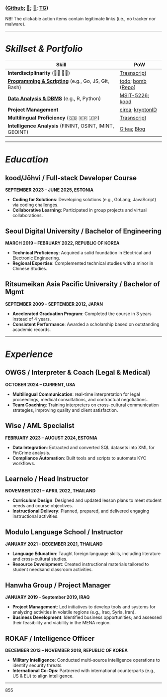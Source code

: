 ### **([Github](https://github.com/bob-606/); [📲](tel:+37258802547); [📧](mailto:kood@jjl.ch); [TG](https://t.me/musubito))**
NB!  The clickable action items contain legitimate links (i.e., no tracker nor malware). 

---

# ***Skillset & Portfolio***

| **Skill**                      | **PoW**                                                                                 |
|---------------------------------|-------------------------------------------------------------------------------------------------------|
| **Interdisciplinarity** (👨‍🔬 👨‍💼) | [Trasnscript](https://drive.google.com/file/d/1t4EDYXCSYReYP3TesPi2r2IMMpRNusyY/view?usp=sharing) |
| **[Programming & Scripting](https://github.com/bob-606)** (e.g., Go, JS, Git, Bash) | [todo](https://todo.jjl.ch/); [bomb](https://bomb.jjl.ch/) ([Repo](https://github.com/bob-606/bomb))
| **[Data Analysis & DBMS](https://github.com/bob-606)** (e.g., R, Python) | [MSIT-5226](https://github.com/bob-606/MSIT-5226); [kood](https://kood.jjl.ch/) |
| **Project Management**      | [circa](https://circa.jjl.ch/); [kryptonID](https://github.com/deorlovnis/KryptonID/blob/main/kryptonID%20(1).pdf)|
| **Multilingual Proficiency** (🇬🇧 🇰🇷 🇯🇵) | [Trasnscript](https://drive.google.com/file/d/1t4EDYXCSYReYP3TesPi2r2IMMpRNusyY/view?usp=sharing) |
| **Intelligence Analysis** (FININT, OSINT, IMINT, GEOINT) | [Gitea](https://01.kood.tech/git/jlim); [Blog](https://insights.unlocks.app/author/tor/) |
  
---

# ***Education***
## kood/Jõhvi / Full-stack Developer Course
**SEPTEMBER 2023 – JUNE 2025, ESTONIA**
- **Coding for Solutions**: Developing solutions (e.g., GoLang; JavaScript) via coding challenges.
- **Collaborative Learning**: Participated in group projects and virtual collaborations.

## Seoul Digital University / Bachelor of Engineering
**MARCH 2019 – FEBRUARY 2022, REPUBLIC OF KOREA**
- **Technical Proficiency**: Acquired a solid foundation in Electrical and Electronic Engineering.
- **Regional Expertise**: Complemented technical studies with a minor in Chinese Studies.

## Ritsumeikan Asia Pacific University / Bachelor of Mgmt
**SEPTEMBER 2009 – SEPTEMBER 2012, JAPAN**
- **Accelerated Graduation Program**: Completed the course in 3 years instead of 4 years.
- **Consistent Performance**: Awarded a scholarship based on outstanding academic records.

---

# ***Experience***

## OWGS / Interpreter & Coach (Legal & Medical)
**OCTOBER 2024 – CURRENT, USA**
- **Multilingual Communication**: real-time interpretation for legal proceedings, medical consultations, and contractual negotiations.
- **Team Coaching**: Training interpreters on cross-cultural communication strategies, improving quality and client satisfaction.

## Wise / AML Specialist
**FEBRUARY 2023 – AUGUST 2024, ESTONIA**
- **Data Integration**: Extracted and converted SQL datasets into XML for FinCrime analysis.
- **Compliance Automation**: Built tools and scripts to automate KYC workflows.

## Learnelo / Head Instructor 
**NOVEMBER 2021 – APRIL 2022, THAILAND**
- **Curriculum Design**: Designed and updated lesson plans to meet student needs and course objectives.
- **Instructional Delivery**: Planned, prepared, and delivered engaging instructional activities.

## Modulo Language School / Instructor
**JANUARY 2021 – DECEMBER 2021, THAILAND**
- **Language Education**: Taught foreign language skills, including literature and cross-cultural studies.
- **Resource Development**: Created instructional materials tailored to student needsand classroom activities.

## Hanwha Group / Project Manager
**JANUARY 2019 – September 2019, IRAQ**
- **Project Management**: Led initiatives to develop tools and systems for analyzing activities in volatile regions (e.g., Iraq, Syria, Iran).
- **Business Development**: Identified business opportunities; and assessed their feasibility and viability in the MENA region.

## ROKAF / Intelligence Officer
**DECEMBER 2013 – NOVEMBER 2018, REPUBLIC OF KOREA**
- **Military Intelligence**: Conducted multi-source intelligence operations to identify security threats.
- **International Co-Ops**: Partnered with international counterparts (e.g., US & EU) to align intelligence.

---

855 
